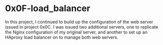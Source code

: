 # 0x0F-load_balancer

In this project, I continued to build up the configuration of the web server
issued in project 0x0C. I was issued two additional servers, one to replicate
the Nginx configuration of my original server, and another to set up an HAproxy
load balancer on to manage both web servers.
